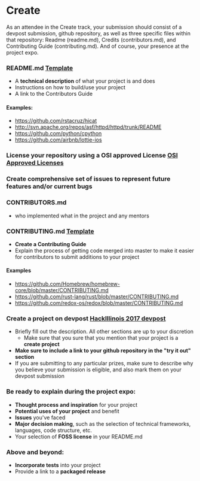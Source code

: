 # Create

As an attendee in the Create track, your submission should consist of a devpost submission, github repository, as well as three specific files within that repository: Readme (readme.md), Credits (contributors.md), and Contributing Guide (contributing.md). And of course, your presence at the project expo.

### README.md [Template](https://github.com/HackIllinois/Submissions-Guidelines/blob/master/create/README_TEMPLATE.md)
* A __technical description__ of what your project is and does
* Instructions on how to build/use your project
* A link to the Contributors Guide

#### Examples:
* https://github.com/rstacruz/hicat
* http://svn.apache.org/repos/asf/httpd/httpd/trunk/README
* https://github.com/python/cpython
* https://github.com/airbnb/lottie-ios

### __License your repository using a OSI approved License__ [OSI Approved Licenses](http://opensource.org/licenses)
### __Create comprehensive set of issues__ to represent future features and/or current bugs
### CONTRIBUTORS.md
* who implemented what in the project and any mentors

### CONTRIBUTING.md [Template](https://github.com/HackIllinois/Submissions-Guidelines/blob/master/create/CONTRIBUTING_TEMPLATE.md)
* __Create a Contributing Guide__
* Explain the process of getting code merged into master to make it easier for contributors to submit additions to your project

#### Examples
* https://github.com/Homebrew/homebrew-core/blob/master/CONTRIBUTING.md
* https://github.com/rust-lang/rust/blob/master/CONTRIBUTING.md
* https://github.com/redox-os/redox/blob/master/CONTRIBUTING.md

### Create a project on devpost [HackIllinois 2017 devpost](http://go.hackillinois.org/devpost2017)
* Briefly fill out the description. All other sections are up to your discretion
    * Make sure that you sure that you mention that your project is a __create project__
* __Make sure to include a link to your github repository in the "try it out" section__
* If you are submitting to any particular prizes, make sure to describe why you believe your submission is eligible, and also mark them on your devpost submission

### Be ready to explain during the project expo:
* __Thought process and inspiration__ for your project
* __Potential uses of your project__ and benefit
* __Issues__ you've faced
* __Major decision making__, such as the selection of technical frameworks, languages, code structure, etc.
* Your selection of __FOSS license__ in your README.md

### Above and beyond:
* __Incorporate tests__ into your project
* Provide a link to a __packaged release__

